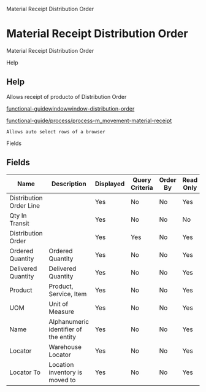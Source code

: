 
Material Receipt Distribution Order
# Material Receipt Distribution Order


Material Receipt Distribution Order

Help
## Help

Allows receipt of producto of Distribution Order

[functional-guidewindowwindow-distribution-order](functional-guidewindowwindow-distribution-order.md)

[functional-guide/process/process-m_movement-material-receipt](functional-guide/process/process-m_movement-material-receipt.md)

```
Allows auto select rows of a browser
```
Fields
## Fields




Name                    | Description                           | Displayed | Query Criteria | Order By | Read Only | Mandatory
----------------------- | ------------------------------------- | --------- | -------------- | -------- | --------- | ---------
Distribution Order Line |                                       | Yes       | No             | No       | Yes       | No       
Qty In Transit          |                                       | Yes       | No             | No       | No        | No       
Distribution Order      |                                       | Yes       | Yes            | No       | Yes       | Yes      
Ordered Quantity        | Ordered Quantity                      | Yes       | No             | No       | Yes       | No       
Delivered Quantity      | Delivered Quantity                    | Yes       | No             | No       | Yes       | No       
Product                 | Product, Service, Item                | Yes       | No             | No       | Yes       | No       
UOM                     | Unit of Measure                       | Yes       | No             | No       | Yes       | No       
Name                    | Alphanumeric identifier of the entity | Yes       | No             | No       | Yes       | No       
Locator                 | Warehouse Locator                     | Yes       | No             | No       | Yes       | No       
Locator To              | Location inventory is moved to        | Yes       | No             | No       | Yes       | No       

